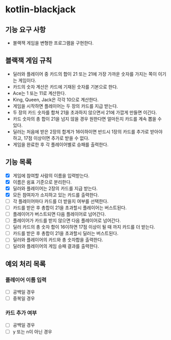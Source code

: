 # kotlin-blackjack

## 기능 요구 사항
- 블랙잭 게임을 변형한 프로그램을 구현한다. 

## 블랙잭 게임 규칙
- 딜러와 플레이어 중 카드의 합이 21 또는 21에 가장 가까운 숫자를 가지는 쪽이 이기는 게임이다.
- 카드의 숫자 계산은 카드에 기재된 숫자를 기본으로 한다.
- Ace는 1 또는 11로 계산한다.
- King, Queen, Jack은 각각 10으로 계산한다.
- 게임을 시작하면 플레이어는 두 장의 카드를 지급 받는다.
- 두 장의 카드 숫자를 합쳐 21을 초과하지 않으면서 21에 가깝게 만들면 이긴다. 
- 카드 숫자의 총 합이 21을 넘지 않을 경우 원한다면 얼마든지 카드를 계속 뽑을 수 있다.
- 딜러는 처음에 받은 2장의 합계가 16이하이면 반드시 1장의 카드를 추가로 받아야 하고, 17점 이상이면 추가로 받을 수 없다.
- 게임을 완료한 후 각 플레이어별로 승패를 출력한다.

## 기능 목록 
- [x] 게임에 참여할 사람의 이름을 입력받는다.
- [x] 이름은 쉼표 기준으로 분리한다.
- [x] 딜러와 플레이어는 2장의 카드를 지급 받는다.
- [x] 모든 참여자가 소지하고 있는 카드를 출력한다.
- [ ] 각 플레이어마다 카드를 더 받을지 여부를 선택한다.
- [ ] 카드를 받은 후 총합이 21을 초과할시 플레이어는 버스트된다.
- [ ] 플레이어가 버스트되면 다음 플레이어로 넘어간다.
- [ ] 플레이어가 카드를 받지 않으면 다음 플레이어로 넘어간다.
- [ ] 딜러 카드의 총 숫자 합이 16이하면 17점 이상이 될 때 까지 카드를 더 받는다.
- [ ] 카드를 받은 후 총합이 21을 초과할시 딜러는 버스트된다.
- [ ] 딜러와 플레이어의 카드와 총 숫자합을 출력한다.
- [ ] 딜러와 플레이어의 게임 승패 결과를 출력한다.

## 예외 처리 목록
### 플레이어 이름 입력
- [ ] 공백일 경우
- [ ] 중복일 경우

### 카드 추가 여부
- [ ] 공백일 경우
- [ ] y 또는 n이 아닌 경우  